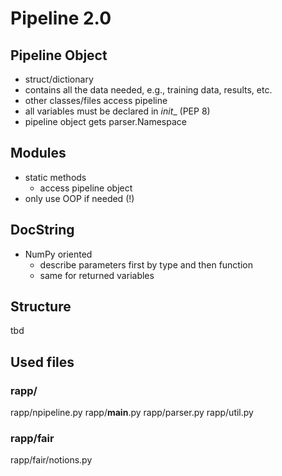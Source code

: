 # Pipeline 2.0
## Pipeline Object
- struct/dictionary
- contains all the data needed, e.g., training data, results, etc.
- other classes/files access pipeline
- all variables must be declared in _init__ (PEP 8)
- pipeline object gets parser.Namespace


## Modules
- static methods
	- access pipeline object
- only use OOP if needed (!)


## DocString
- NumPy oriented
	- describe parameters first by type and then function
	- same for returned variables

## Structure
tbd

## Used files
### rapp/
rapp/npipeline.py
rapp/__main__.py
rapp/parser.py
rapp/util.py

### rapp/fair
rapp/fair/notions.py
